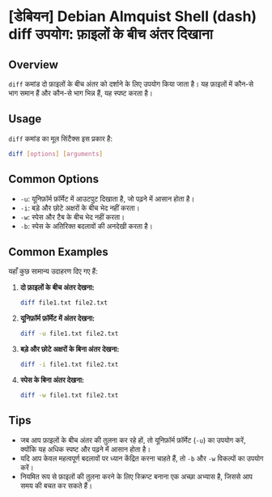 # [डेबियन] Debian Almquist Shell (dash) diff उपयोग: फ़ाइलों के बीच अंतर दिखाना

## Overview
`diff` कमांड दो फ़ाइलों के बीच अंतर को दर्शाने के लिए उपयोग किया जाता है। यह फ़ाइलों में कौन-से भाग समान हैं और कौन-से भाग भिन्न हैं, यह स्पष्ट करता है। 

## Usage
`diff` कमांड का मूल सिंटैक्स इस प्रकार है:

```bash
diff [options] [arguments]
```

## Common Options
- `-u`: यूनिफ़ॉर्म फ़ॉर्मेट में आउटपुट दिखाता है, जो पढ़ने में आसान होता है।
- `-i`: बड़े और छोटे अक्षरों के बीच भेद नहीं करता।
- `-w`: स्पेस और टैब के बीच भेद नहीं करता।
- `-b`: स्पेस के अतिरिक्त बदलावों की अनदेखी करता है।

## Common Examples
यहाँ कुछ सामान्य उदाहरण दिए गए हैं:

1. **दो फ़ाइलों के बीच अंतर देखना:**
   ```bash
   diff file1.txt file2.txt
   ```

2. **यूनिफ़ॉर्म फ़ॉर्मेट में अंतर देखना:**
   ```bash
   diff -u file1.txt file2.txt
   ```

3. **बड़े और छोटे अक्षरों के बिना अंतर देखना:**
   ```bash
   diff -i file1.txt file2.txt
   ```

4. **स्पेस के बिना अंतर देखना:**
   ```bash
   diff -w file1.txt file2.txt
   ```

## Tips
- जब आप फ़ाइलों के बीच अंतर की तुलना कर रहे हों, तो यूनिफ़ॉर्म फ़ॉर्मेट (`-u`) का उपयोग करें, क्योंकि यह अधिक स्पष्ट और पढ़ने में आसान होता है।
- यदि आप केवल महत्वपूर्ण बदलावों पर ध्यान केंद्रित करना चाहते हैं, तो `-b` और `-w` विकल्पों का उपयोग करें।
- नियमित रूप से फ़ाइलों की तुलना करने के लिए स्क्रिप्ट बनाना एक अच्छा अभ्यास है, जिससे आप समय की बचत कर सकते हैं।